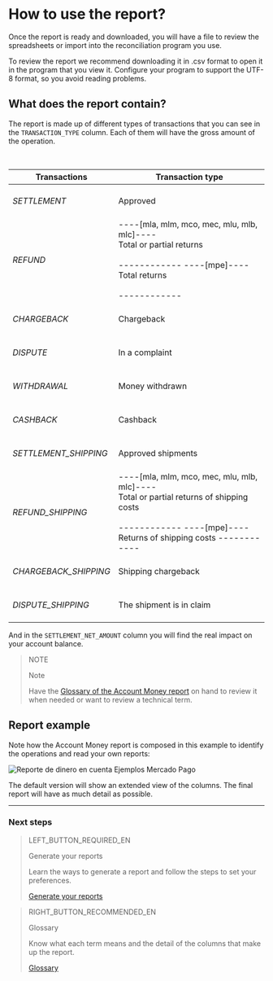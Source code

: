 
# How to use the report?

Once the report is ready and downloaded, you will have a file to review the spreadsheets or import into the reconciliation program you use.

To review the report we recommend downloading it in .csv format to open it in the program that you view it. Configure your program to support the UTF-8 format, so you avoid reading problems.

## What does the report contain?

The report is made up of different types of transactions that you can see in the `TRANSACTION_TYPE` column. Each of them will have the gross amount of the operation.

<br/>

| Transactions | Transaction type |
| --- | --- |
| *SETTLEMENT* |<br/> Approved <br/><br/>|
| *REFUND* |----[mla, mlm, mco, mec, mlu, mlb, mlc]---- <br/> Total or partial returns <br/><br/> ------------ ----[mpe]---- <br/> Total returns <br/><br/> ------------|
| *CHARGEBACK* | <br/> Chargeback <br/><br/> |
| *DISPUTE* |<br/> In a complaint <br/><br/>|
| *WITHDRAWAL* | <br/> Money withdrawn <br/><br/>|
| *CASHBACK* | <br/> Cashback <br/><br/> |
| *SETTLEMENT_SHIPPING* | <br/> Approved shipments <br/><br/> |
| *REFUND_SHIPPING* | ----[mla, mlm, mco, mec, mlu, mlb, mlc]---- <br/> Total or partial returns of shipping costs <br/><br/> ------------ ----[mpe]---- Returns of shipping costs ------------ |
| *CHARGEBACK_SHIPPING* | <br/> Shipping chargeback <br/><br/> |
| *DISPUTE_SHIPPING* | <br/> The shipment is in claim <br/><br/> |

And in the `SETTLEMENT_NET_AMOUNT` column you will find the real impact on your account balance.

> NOTE
>
> Note
>
> Have the [Glossary of the Account Money report](https://www.mercadopago[FAKER][URL][DOMAIN]/developers/en/guides/manage-account/reports/account-money/glossary) on hand to review it when needed or want to review a technical term.

## Report example

Note how the Account Money report is composed in this example to identify the operations and read your own reports:


![Reporte de dinero en cuenta Ejemplos Mercado Pago](/images/manage-account/reports/example-settlement-en.jpg)

The default version will show an extended view of the columns. The final report will have as much detail as possible.

<hr/>

### Next steps

> LEFT_BUTTON_REQUIRED_EN
>
> Generate your reports
>
> Learn the ways to generate a report and follow the steps to set your preferences.
>
> [Generate your reports](https://www.mercadopago[FAKER][URL][DOMAIN]/developers/en/guides/manage-account/reports/account-money/generate)

> RIGHT_BUTTON_RECOMMENDED_EN
>
> Glossary
>
> Know what each term means and the detail of the columns that make up the report.
>
> [Glossary](https://www.mercadopago[FAKER][URL][DOMAIN]/developers/en/guides/manage-account/reports/account-money/glossary)
